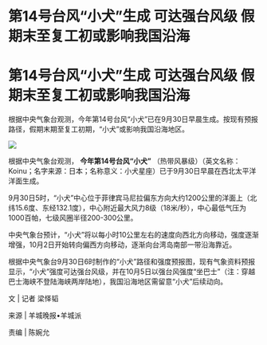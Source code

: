 # 第14号台风“小犬”生成 可达强台风级 假期末至复工初或影响我国沿海

# 第14号台风“小犬”生成 可达强台风级 假期末至复工初或影响我国沿海

根据中央气象台观测，今年第14号台风“小犬”已在9月30日早晨生成。按现有预报路径，假期末期至复工初期，“小犬”或影响我国沿海地区。

![](https://inews.gtimg.com/om_bt/O2LqOvK5uwgW7Zo1HFwQpvQawzGGtr42JgkVTBBZQyBlcAA/1000)

根据中央气象台观测， **今年第14号台风“小犬”**
（热带风暴级）（英文名称：Koinu；名字来源：日本；名称意义：小犬星座）已于9月30日早晨在西北太平洋洋面生成。

9月30日5时，“小犬”中心位于菲律宾马尼拉偏东方向大约1200公里的洋面上（北纬15.6度、东经132.1度），中心附近最大风力8级（18米/秒），中心最低气压为1000百帕，七级风圈半径200-300公里。

中央气象台预计，“小犬”将以每小时10公里左右的速度向西北方向移动，强度逐渐增强，10月2日开始转向偏西方向移动，逐渐向台湾岛南部一带沿海靠近。

根据中央气象台9月30日6时制作的“小犬”路径和强度预报图，现有气象资料预报显示，“小犬”强度可达强台风级，并在10月5日以强台风强度“坐巴士”（注：穿越巴士海峡不登陆海峡两岸陆地），我国沿海地区需留意“小犬”后续动向。

文 | 记者 梁怿韬

来源 | 羊城晚报•羊城派

责编 | 陈婉允

